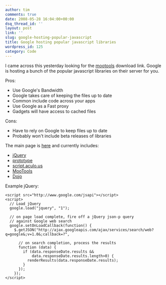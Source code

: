 ```yaml
---
author: tim
comments: true
date: 2008-05-28 16:04:00+00:00
dsq_thread_id: ''
layout: post
link: ''
slug: google-hosting-popular-javascript
title: Google hosting popular javascript libraries
wordpress_id: 125
category: Code
---
```


I came across this yesterday looking for the [mootools](http://mootools.net/)
download link. Google is hosting a bunch of the popular javascript libraries
on their server for you.  
  
  
Pros:

  * Use Google's Bandwidth
  * Google takes care of keeping the files up to date
  * Common include code across your apps
  * Use Google as a Fast proxy
  * Gadgets will have access to cached files
  
Cons:

  * Have to rely on Google to keep files up to date
  * Probably won't include beta releases of libraries
  
The main page is [here](http://code.google.com/apis/ajaxlibs/) and currently
includes:

  * [jQuery](http://jquery.com/ )
  * [prototype](http://www.prototypejs.org/)
  * [script.aculo.us](http://script.aculo.us/)
  * [MooTools](http://mootools.net/)
  * [Dojo](http://dojotoolkit.org/)
  
Example jQuery:

```
<script src="http://www.google.com/jsapi"></script>
<script>
  // Load jQuery
  google.load("jquery", "1");
 
  // on page load complete, fire off a jQuery json-p query
  // against Google web search
  google.setOnLoadCallback(function() {
    $.getJSON("http://ajax.googleapis.com/ajax/services/search/web?q=google&;v=1.0&;callback=?",
 
      // on search completion, process the results
      function (data) {
        if (data.responseDate.results &&
            data.responseDate.results.length>0) {
          renderResults(data.responseDate.results);
        }
      });
    });
</script>
```
